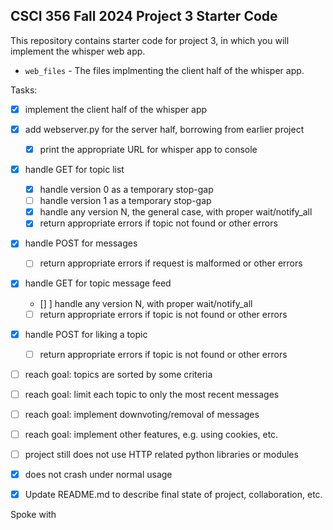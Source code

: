 CSCI 356 Fall 2024 Project 3 Starter Code
-----------------------------------------

This repository contains starter code for project 3, in which you will implement
the whisper web app. 

* `web_files` - The files implmenting the client half of the whisper app.

Tasks:

- [x] implement the client half of the whisper app
- [x] add webserver.py for the server half, borrowing from earlier project
   - [x] print the appropriate URL for whisper app to console
- [x] handle GET for topic list
   - [x] handle version 0 as a temporary stop-gap
   - [ ] handle version 1 as a temporary stop-gap
   - [x] handle any version N, the general case, with proper wait/notify\_all
   - [x] return appropriate errors if topic not found or other errors
- [x] handle POST for messages
   - [ ] return appropriate errors if request is malformed or other errors
- [x] handle GET for topic message feed
   - [] ] handle any version N, with proper wait/notify\_all
   - [ ] return appropriate errors if topic is not found or other errors
- [x] handle POST for liking a topic
   - [ ] return appropriate errors if topic is not found or other errors
- [ ] reach goal: topics are sorted by some criteria
- [ ] reach goal: limit each topic to only the most recent messages
- [ ] reach goal: implement downvoting/removal of messages
- [ ] reach goal: implement other features, e.g. using cookies, etc.
- [ ] project still does not use HTTP related python libraries or modules
- [x] does not crash under normal usage
- [x] Update README.md to describe final state of project, collaboration, etc.


Spoke with 